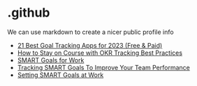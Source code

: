 # .github
We can use markdown to create a nicer public profile info
 <!-- BLOG-POST-LIST:START -->
- [21 Best Goal Tracking Apps for 2023 &lpar;Free &amp; Paid&rpar;](https://blog.weekdone.com/best-goal-tracking-apps/)
- [How to Stay on Course with OKR Tracking Best Practices](https://blog.weekdone.com/okr-tracking/)
- [SMART Goals for Work](https://blog.weekdone.com/smart-goals-for-work/)
- [Tracking SMART Goals To Improve Your Team Performance](https://blog.weekdone.com/tracking-smart-goals/)
- [Setting SMART Goals at Work](https://blog.weekdone.com/setting-smart-goals-at-work/)
<!-- BLOG-POST-LIST:END -->
